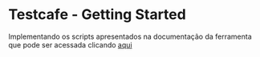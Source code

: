 # Testcafe - Getting Started

Implementando os scripts apresentados na documentação da ferramenta que pode ser acessada clicando [aqui](https://devexpress.github.io/testcafe/documentation/getting-started/)
